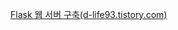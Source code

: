 [Flask 웹 서버 구축(d-life93.tistory.com)](https://developer.mozilla.org/ko/docs/Learn/Server-side/Django/Tutorial_local_library_website#%EA%B0%9C%EC%9A%94)